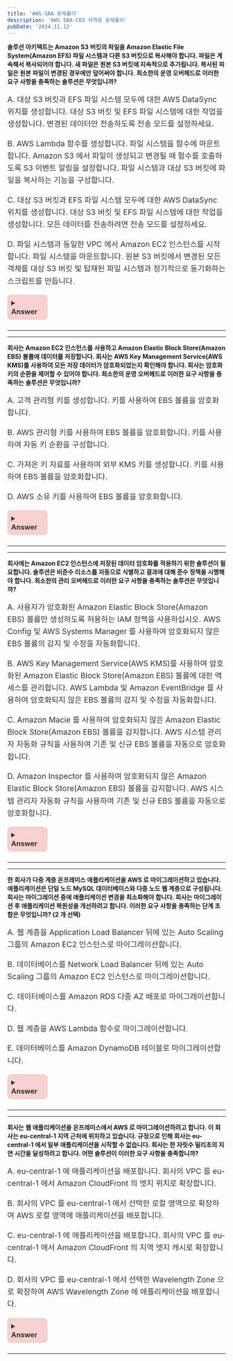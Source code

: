 ```yaml
---
title: 'AWS-SAA 문제풀이'
description: 'AWS SAA-C03 자격증 문제풀이'
pubDate: '2024.11.12'
---
```


**솔루션 아키텍트는 Amazon S3 버킷의 파일을 Amazon Elastic File System(Amazon EFS)
파일 시스템과 다른 S3 버킷으로 복사해야 합니다. 파일은 계속해서 복사되어야 합니다. 새
파일은 원본 S3 버킷에 지속적으로 추가됩니다. 복사된 파일은 원본 파일이 변경된
경우에만 덮어써야 합니다.
최소한의 운영 오버헤드로 이러한 요구 사항을 충족하는 솔루션은 무엇입니까?**

<div class="options">

A. 대상 S3 버킷과 EFS 파일 시스템 모두에 대한 AWS DataSync 위치를 생성합니다.
대상 S3 버킷 및 EFS 파일 시스템에 대한 작업을 생성합니다. 변경된 데이터만 전송하도록
전송 모드를 설정하세요.

B. AWS Lambda 함수를 생성합니다. 파일 시스템을 함수에 마운트합니다. Amazon S3 에서
파일이 생성되고 변경될 때 함수를 호출하도록 S3 이벤트 알림을 설정합니다. 파일
시스템과 대상 S3 버킷에 파일을 복사하는 기능을 구성합니다.

C. 대상 S3 버킷과 EFS 파일 시스템 모두에 대한 AWS DataSync 위치를 생성합니다.
대상 S3 버킷 및 EFS 파일 시스템에 대한 작업을 생성합니다. 모든 데이터를 전송하려면
전송 모드를 설정하세요.

D. 파일 시스템과 동일한 VPC 에서 Amazon EC2 인스턴스를 시작합니다. 파일 시스템을
마운트합니다. 원본 S3 버킷에서 변경된 모든 객체를 대상 S3 버킷 및 탑재된 파일
시스템과 정기적으로 동기화하는 스크립트를 만듭니다.</div>

<details class="markdown-toggle">
  <summary><b>Answer</b></summary>
  <div markdown="1">
    <ul>
      <li>
        <span class="answer">A</span> <br/>
      </li>
    </ul>
    
- DataSync는 Amazon S3와 Amazon EFS 간에 데이터를 자동으로 복사하고 동기화할 수 있는 서비스임. 변경된 데이터만 전송하는 전송 모드를 사용하면, 원본 파일이 변경된 경우에만 덮어쓰기 작업을 수행하여 최소한의 오버헤드로 지속적인 파일 복사가 가능함B. Lambda 함수 사용은 파일 복사 시 지속적인 모니터링과 유지보수가 필요하여 운영 오버헤드가 높음.

    - B. Lambda 함수 사용은 파일 복사 시 지속적인 모니터링과 유지보수가 필요하여 운영 오버헤드가 높음.

    - C. 모든 데이터를 전송하는 모드는 비효율적이며 변경된 파일만 전송하는 요구에 맞지 않음.

    - D. EC2 인스턴스와 스크립트를 사용하면 직접적인 관리와 유지보수가 필요해 운영 오버헤드가 높음.

  </div>
</details>

---

---

**회사는 Amazon EC2 인스턴스를 사용하고 Amazon Elastic Block Store(Amazon EBS)
볼륨에 데이터를 저장합니다. 회사는 AWS Key Management Service(AWS KMS)를 사용하여
모든 저장 데이터가 암호화되었는지 확인해야 합니다. 회사는 암호화 키의 순환을 제어할
수 있어야 합니다.
최소한의 운영 오버헤드로 이러한 요구 사항을 충족하는 솔루션은 무엇입니까?**

<div class="options">

A. 고객 관리형 키를 생성합니다. 키를 사용하여 EBS 볼륨을 암호화합니다.

B. AWS 관리형 키를 사용하여 EBS 볼륨을 암호화합니다. 키를 사용하여 자동 키 순환을
구성합니다.

C. 가져온 키 자료를 사용하여 외부 KMS 키를 생성합니다. 키를 사용하여 EBS 볼륨을
암호화합니다.

D. AWS 소유 키를 사용하여 EBS 볼륨을 암호화합니다.</div>

<details class="markdown-toggle">
  <summary><b>Answer</b></summary>
  <div markdown="1">
    <ul>
      <li>
        <span class="answer">A</span> <br/>
      </li>
    </ul>
    
  - 최소한의 운영 오버헤드로 키 로테이션을 제어해야 하는 요구 사항을 충족하려면 AWS
KMS에서 고객 관리 키(CMK)를 만드는 것이 최적의 솔루션임. CMK를 사용하면 사용자
지정 키 로테이션 정책을 정의하여 매년 자동 키 로테이션을 활성화하는 것을 포함하여 키
수명 주기를 제어할 수 있음.

##### 주요 AWS 기능

- 사용자 지정 키 관리: 고객 관리 키를 사용하면 키 정책, 수명 주기를 제어하고 규정
  준수를 위해 키 로테이션을 활성화할 수 있음.
- 최소 운영 오버헤드: 고객 관리 키를 사용하면 암호화 관리가 간소화되고 AWS 관리 또는
  소유 키보다 더 많은 유연성을 제공.
- AWS 설명서: AWS Well-Architected Framework 는 키 제어 및 유연성이 필요한 환경에
고객 관리 키를 권장.
  </div>
</details>

---

---

**회사에는 Amazon EC2 인스턴스에 저장된 데이터 암호화를 적용하기 위한 솔루션이
필요합니다. 솔루션은 비준수 리소스를 자동으로 식별하고 결과에 대해 준수 정책을
시행해야 합니다.
최소한의 관리 오버헤드로 이러한 요구 사항을 충족하는 솔루션은 무엇입니까?**

<div class="options">

A. 사용자가 암호화된 Amazon Elastic Block Store(Amazon EBS) 볼륨만 생성하도록
허용하는 IAM 정책을 사용하십시오. AWS Config 및 AWS Systems Manager 를 사용하여
암호화되지 않은 EBS 볼륨의 감지 및 수정을 자동화합니다.

B. AWS Key Management Service(AWS KMS)를 사용하여 암호화된 Amazon Elastic Block
Store(Amazon EBS) 볼륨에 대한 액세스를 관리합니다. AWS Lambda 및 Amazon
EventBridge 를 사용하여 암호화되지 않은 EBS 볼륨의 감지 및 수정을 자동화합니다.

C. Amazon Macie 를 사용하여 암호화되지 않은 Amazon Elastic Block Store(Amazon EBS)
볼륨을 감지합니다. AWS 시스템 관리자 자동화 규칙을 사용하여 기존 및 신규 EBS 볼륨을
자동으로 암호화합니다.

D. Amazon Inspector 를 사용하여 암호화되지 않은 Amazon Elastic Block Store(Amazon
EBS) 볼륨을 감지합니다. AWS 시스템 관리자 자동화 규칙을 사용하여 기존 및 신규 EBS
볼륨을 자동으로 암호화합니다.</div>

<details class="markdown-toggle">
  <summary><b>Answer</b></summary>
  <div markdown="1">
    <ul>
      <li>
        <span class="answer">A</span> <br/>
      </li>
    </ul>
    
- **AWS Config**는 리소스 설정 및 정책 준수 여부를 모니터링하고, **AWS Systems Manager**는 비준수 리소스를 자동 수정하여, 추가적인 관리 오버헤드 없이 지속적인 암호화 준수 유지 가능함.

    - **B. AWS Key Management Service (KMS)**, **EventBridge**, **Lambda**
        - **KMS**는 암호화 키 관리에 적합하며, **EventBridge**는 이벤트 전송 및 라우팅에, **Lambda**는 서버리스 코드 실행에 중점을 둠. 이 조합은 설정과 코드 구성이 필요해 관리 오버헤드가 늘어남.

    - **C. Amazon Macie**

        - Macie는 주로 민감 정보 탐지 및 분류를 위해 설계됨. EBS 볼륨 암호화 상태 감지에는 적합하지 않으며, 정책 준수 관리에는 AWS Config가 더 효율적임.

    - **D. Amazon Inspector**

        - Inspector는 취약점 스캔 및 네트워크 보안을 위한 서비스로, EBS 볼륨의 암호화 여부 확인 및 자동 수정 기능에 적합하지 않음.

  </div>
</details>

---

---

**한 회사가 다중 계층 온프레미스 애플리케이션을 AWS 로 마이그레이션하고 있습니다.
애플리케이션은 단일 노드 MySQL 데이터베이스와 다중 노드 웹 계층으로 구성됩니다.
회사는 마이그레이션 중에 애플리케이션 변경을 최소화해야 합니다. 회사는 마이그레이션
후 애플리케이션 복원성을 개선하려고 합니다.
이러한 요구 사항을 충족하는 단계 조합은 무엇입니까? (2 개 선택)**

<div class="options">

A. 웹 계층을 Application Load Balancer 뒤에 있는 Auto Scaling 그룹의 Amazon EC2
인스턴스로 마이그레이션합니다.

B. 데이터베이스를 Network Load Balancer 뒤에 있는 Auto Scaling 그룹의 Amazon EC2
인스턴스로 마이그레이션합니다.

C. 데이터베이스를 Amazon RDS 다중 AZ 배포로 마이그레이션합니다.

D. 웹 계층을 AWS Lambda 함수로 마이그레이션합니다.

E. 데이터베이스를 Amazon DynamoDB 테이블로 마이그레이션합니다.</div>

<details class="markdown-toggle">
  <summary><b>Answer</b></summary>
  <div markdown="1">
    <ul>
      <li>
        <span class="answer">A,C</span> <br/>
      </li>
    </ul>
    
- **A. 웹 계층을 Application Load Balancer 뒤에 있는 Auto Scaling 그룹의 Amazon EC2 인스턴스로 마이그레이션**
    - Auto Scaling 그룹과 Application Load Balancer를 사용하면, 트래픽에 따라 웹 계층 인스턴스의 수를 자동 조정할 수 있어 복원성을 높임. EC2를 활용해 기존 애플리케이션 구조를 유지하면서 변경을 최소화할 수 있음.
- **C. 데이터베이스를 Amazon RDS 다중 AZ 배포로 마이그레이션**
    - Amazon RDS의 다중 AZ 배포는 장애 발생 시 자동으로 대체 인스턴스로 페일오버하여 고가용성을 보장함. MySQL을 RDS로 마이그레이션하면 기존 애플리케이션 변경이 최소화되며, 복원성도 강화됨.

        - **B. Network Load Balancer와 Auto Scaling 그룹의 Amazon EC2 인스턴스**
            - 데이터베이스는 상태 저장 애플리케이션 구성 요소로 Auto Scaling 그룹과 Load Balancer를 사용하기에 적합하지 않음.
         - **D. 웹 계층을 AWS Lambda 함수로 마이그레이션**
             - Lambda는 서버리스 애플리케이션을 위해 설계되어 기존 다중 노드 웹 계층의 변경이 많이 필요함.
         - **E. Amazon DynamoDB 테이블로 데이터베이스 마이그레이션**
              - MySQL과 DynamoDB는 구조가 달라 데이터베이스를 완전히 재설계해야 하며, 애플리케이션 변경이 큼.

  </div>
</details>

---

---

**회사는 웹 애플리케이션을 온프레미스에서 AWS 로 마이그레이션하려고 합니다. 이 회사는
eu-central-1 지역 근처에 위치하고 있습니다. 규정으로 인해 회사는 eu-central-1 에서
일부 애플리케이션을 시작할 수 없습니다. 회사는 한 자릿수 밀리초의 지연 시간을
달성하려고 합니다.
어떤 솔루션이 이러한 요구 사항을 충족합니까?**

<div class="options">

A. eu-central-1 에 애플리케이션을 배포합니다. 회사의 VPC 를 eu-central-1 에서 Amazon
CloudFront 의 엣지 위치로 확장합니다.

B. 회사의 VPC 를 eu-central-1 에서 선택한 로컬 영역으로 확장하여 AWS 로컬 영역에
애플리케이션을 배포합니다.

C. eu-central-1 에 애플리케이션을 배포합니다. 회사의 VPC 를 eu-central-1 에서 Amazon
CloudFront 의 지역 엣지 캐시로 확장합니다.

D. 회사의 VPC 를 eu-central-1 에서 선택한 Wavelength Zone 으로 확장하여 AWS
Wavelength Zone 에 애플리케이션을 배포합니다.</div>

<details class="markdown-toggle">
  <summary><b>Answer</b></summary>
  <div markdown="1">
    <ul>
      <li>
        <span class="answer">B</span> <br/>
      </li>
    </ul>
    
- 로컬 영역은 고객의 온프레미스 데이터 센터와 가까운 위치에 AWS 인프라를 제공하여, 낮은 지연 시간을 요구하는 애플리케이션에 적합함. 로컬 영역을 사용하면 특정 지역 내에서 애플리케이션을 실행할 수 없을 때 규정을 준수하면서도 낮은 지연 시간을 달성할 수 있음.

    - **A. eu-central-1에 애플리케이션을 배포하고 CloudFront 엣지 위치로 VPC 확장**
        - CloudFront 엣지 위치는 주로 콘텐츠 전송 네트워크(CDN) 역할을 하며, 지연 시간을 낮추기 위한 로컬 인프라 제공이 아니라 정적 콘텐츠 캐싱에 주로 활용됨.
    - **C. eu-central-1에 애플리케이션을 배포하고 CloudFront 지역 엣지 캐시로 VPC 확장**
        - 지역 엣지 캐시는 주로 콘텐츠를 캐싱하여 성능을 높이지만, 실제 애플리케이션 서버를 로컬에 배포하는 방식이 아니므로 지연 시간 감소에 한계가 있음.
    - **D. Wavelength Zone으로 VPC 확장**
        - Wavelength Zone은 모바일 네트워크를 통해 5G 연결에 특화된 애플리케이션에 적합하며, 일반적인 로컬 애플리케이션 배포에는 부적합함.

  </div>
</details>

---

<style>
  .markdown-toggle {
    background-color: #f7d0d0;
    border: 1px solid #ddd;
    border-radius: 8px;
    padding: 0.5rem;
    width: auto;
    max-width: 75px;
    margin-bottom: 1.5rem;
    transition: all 0.3s ease;
  }

  .markdown-toggle summary {
    font-weight: bold;
    cursor: pointer;
    font-size: 1rem;
    color: #333;
    transition: color 0.3s ease;
    width: fit-content;
    margin-right: 0;
  }

  .markdown-toggle summary:hover {
    color: #000;
  }

  .markdown-toggle[open] {
    background-color: #e6f7ff;
    width: auto;
    max-width: 700px;
  }

  .markdown-toggle[open] summary {
    color: #333;
  }

  .markdown-toggle div {
    margin-top: 1rem;
    color: #333;
    transition: opacity 0.3s ease, max-height 0.3s ease;
    font-size: 1rem;
    margin-right:50px
  }

  .markdown-toggle:not([open]) div {
    opacity: 0;
    max-height: 0;
    overflow: hidden;
  }

  .markdown-toggle[open] div {
    opacity: 1;
    max-height: none;
  }

  b {
    font-weight: bold;
  }

 .options {
    font-size: 1.1rem;
    line-height: 1.6;
    margin-top: 1rem;
    color: #333;
  }

  .answer {
    color: #d9534f;
    font-weight: bold;
  }
</style>

<script src="https://utteranc.es/client.js"
        repo="tjsgh1217/tjsgh1217.github.io"
        issue-term="pathname"
        theme="github-light"
        crossorigin="anonymous"
        async>
</script>
